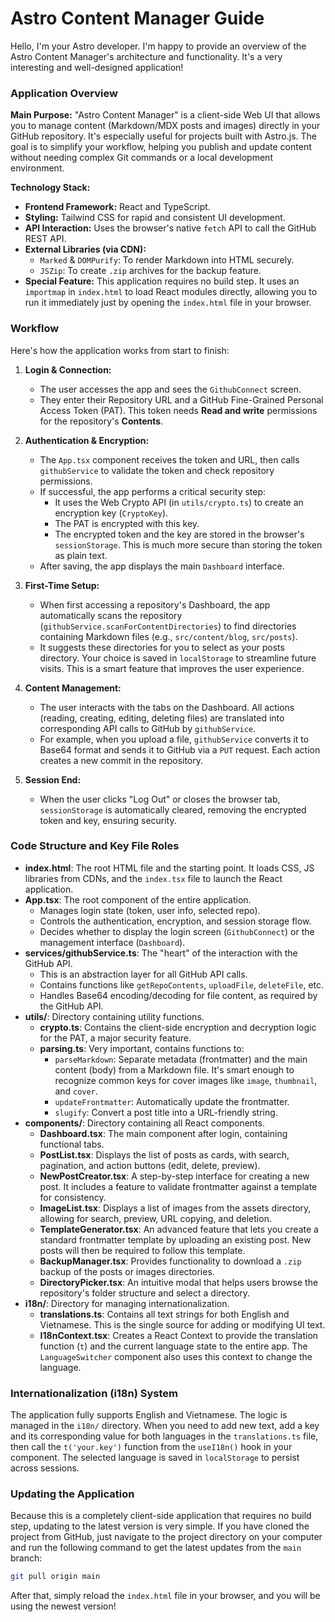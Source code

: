 # Astro Content Manager Guide

Hello, I'm your Astro developer. I'm happy to provide an overview of the Astro Content Manager's architecture and functionality. It's a very interesting and well-designed application!

### Application Overview

**Main Purpose:** "Astro Content Manager" is a client-side Web UI that allows you to manage content (Markdown/MDX posts and images) directly in your GitHub repository. It's especially useful for projects built with Astro.js. The goal is to simplify your workflow, helping you publish and update content without needing complex Git commands or a local development environment.

**Technology Stack:**
*   **Frontend Framework:** React and TypeScript.
*   **Styling:** Tailwind CSS for rapid and consistent UI development.
*   **API Interaction:** Uses the browser's native `fetch` API to call the GitHub REST API.
*   **External Libraries (via CDN):**
    *   `Marked` & `DOMPurify`: To render Markdown into HTML securely.
    *   `JSZip`: To create `.zip` archives for the backup feature.
*   **Special Feature:** This application requires no build step. It uses an `importmap` in `index.html` to load React modules directly, allowing you to run it immediately just by opening the `index.html` file in your browser.

### Workflow

Here's how the application works from start to finish:

1.  **Login & Connection:**
    *   The user accesses the app and sees the `GithubConnect` screen.
    *   They enter their Repository URL and a GitHub Fine-Grained Personal Access Token (PAT). This token needs **Read and write** permissions for the repository's **Contents**.

2.  **Authentication & Encryption:**
    *   The `App.tsx` component receives the token and URL, then calls `githubService` to validate the token and check repository permissions.
    *   If successful, the app performs a critical security step:
        *   It uses the Web Crypto API (in `utils/crypto.ts`) to create an encryption key (`CryptoKey`).
        *   The PAT is encrypted with this key.
        *   The encrypted token and the key are stored in the browser's `sessionStorage`. This is much more secure than storing the token as plain text.
    *   After saving, the app displays the main `Dashboard` interface.

3.  **First-Time Setup:**
    *   When first accessing a repository's Dashboard, the app automatically scans the repository (`githubService.scanForContentDirectories`) to find directories containing Markdown files (e.g., `src/content/blog`, `src/posts`).
    *   It suggests these directories for you to select as your posts directory. Your choice is saved in `localStorage` to streamline future visits. This is a smart feature that improves the user experience.

4.  **Content Management:**
    *   The user interacts with the tabs on the Dashboard. All actions (reading, creating, editing, deleting files) are translated into corresponding API calls to GitHub by `githubService`.
    *   For example, when you upload a file, `githubService` converts it to Base64 format and sends it to GitHub via a `PUT` request. Each action creates a new commit in the repository.

5.  **Session End:**
    *   When the user clicks "Log Out" or closes the browser tab, `sessionStorage` is automatically cleared, removing the encrypted token and key, ensuring security.

### Code Structure and Key File Roles

*   **index.html**: The root HTML file and the starting point. It loads CSS, JS libraries from CDNs, and the `index.tsx` file to launch the React application.
*   **App.tsx**: The root component of the entire application.
    *   Manages login state (token, user info, selected repo).
    *   Controls the authentication, encryption, and session storage flow.
    *   Decides whether to display the login screen (`GithubConnect`) or the management interface (`Dashboard`).
*   **services/githubService.ts**: The "heart" of the interaction with the GitHub API.
    *   This is an abstraction layer for all GitHub API calls.
    *   Contains functions like `getRepoContents`, `uploadFile`, `deleteFile`, etc.
    *   Handles Base64 encoding/decoding for file content, as required by the GitHub API.
*   **utils/**: Directory containing utility functions.
    *   **crypto.ts**: Contains the client-side encryption and decryption logic for the PAT, a major security feature.
    *   **parsing.ts**: Very important, contains functions to:
        *   `parseMarkdown`: Separate metadata (frontmatter) and the main content (body) from a Markdown file. It's smart enough to recognize common keys for cover images like `image`, `thumbnail`, and `cover`.
        *   `updateFrontmatter`: Automatically update the frontmatter.
        *   `slugify`: Convert a post title into a URL-friendly string.
*   **components/**: Directory containing all React components.
    *   **Dashboard.tsx**: The main component after login, containing functional tabs.
    *   **PostList.tsx**: Displays the list of posts as cards, with search, pagination, and action buttons (edit, delete, preview).
    *   **NewPostCreator.tsx**: A step-by-step interface for creating a new post. It includes a feature to validate frontmatter against a template for consistency.
    *   **ImageList.tsx**: Displays a list of images from the assets directory, allowing for search, preview, URL copying, and deletion.
    *   **TemplateGenerator.tsx**: An advanced feature that lets you create a standard frontmatter template by uploading an existing post. New posts will then be required to follow this template.
    *   **BackupManager.tsx**: Provides functionality to download a `.zip` backup of the posts or images directories.
    *   **DirectoryPicker.tsx**: An intuitive modal that helps users browse the repository's folder structure and select a directory.
*   **i18n/**: Directory for managing internationalization.
    *   **translations.ts**: Contains all text strings for both English and Vietnamese. This is the single source for adding or modifying UI text.
    *   **I18nContext.tsx**: Creates a React Context to provide the translation function (`t`) and the current language state to the entire app. The `LanguageSwitcher` component also uses this context to change the language.

### Internationalization (i18n) System

The application fully supports English and Vietnamese. The logic is managed in the `i18n/` directory. When you need to add new text, add a key and its corresponding value for both languages in the `translations.ts` file, then call the `t('your.key')` function from the `useI18n()` hook in your component. The selected language is saved in `localStorage` to persist across sessions.

### Updating the Application

Because this is a completely client-side application that requires no build step, updating to the latest version is very simple.
If you have cloned the project from GitHub, just navigate to the project directory on your computer and run the following command to get the latest updates from the `main` branch:
```bash
git pull origin main
```
After that, simply reload the `index.html` file in your browser, and you will be using the newest version!